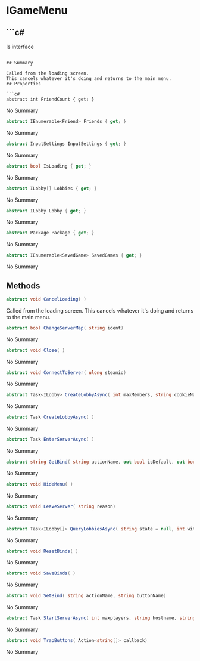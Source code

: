 # IGameMenu

## ```c#
Is interface
```

## Summary

Called from the loading screen.
This cancels whatever it's doing and returns to the main menu.
## Properties

```c#
abstract int FriendCount { get; } 
```
No Summary
```c#
abstract IEnumerable<Friend> Friends { get; } 
```
No Summary
```c#
abstract InputSettings InputSettings { get; } 
```
No Summary
```c#
abstract bool IsLoading { get; } 
```
No Summary
```c#
abstract ILobby[] Lobbies { get; } 
```
No Summary
```c#
abstract ILobby Lobby { get; } 
```
No Summary
```c#
abstract Package Package { get; } 
```
No Summary
```c#
abstract IEnumerable<SavedGame> SavedGames { get; } 
```
No Summary
## Methods

```c#
abstract void CancelLoading( ) 
```
Called from the loading screen.
This cancels whatever it's doing and returns to the main menu.
```c#
abstract bool ChangeServerMap( string ident) 
```
No Summary
```c#
abstract void Close( ) 
```
No Summary
```c#
abstract void ConnectToServer( ulong steamid) 
```
No Summary
```c#
abstract Task<ILobby> CreateLobbyAsync( int maxMembers, string cookieName = null, bool initGameSettings = false) 
```
No Summary
```c#
abstract Task CreateLobbyAsync( ) 
```
No Summary
```c#
abstract Task EnterServerAsync( ) 
```
No Summary
```c#
abstract string GetBind( string actionName, out bool isDefault, out bool isCommon) 
```
No Summary
```c#
abstract void HideMenu( ) 
```
No Summary
```c#
abstract void LeaveServer( string reason) 
```
No Summary
```c#
abstract Task<ILobby[]> QueryLobbiesAsync( string state = null, int withSlotsAvailable = 0) 
```
No Summary
```c#
abstract void ResetBinds( ) 
```
No Summary
```c#
abstract void SaveBinds( ) 
```
No Summary
```c#
abstract void SetBind( string actionName, string buttonName) 
```
No Summary
```c#
abstract Task StartServerAsync( int maxplayers, string hostname, string mapident) 
```
No Summary
```c#
abstract void TrapButtons( Action<string[]> callback) 
```
No Summary
